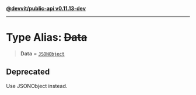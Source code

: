 [**@devvit/public-api v0.11.13-dev**](../README.md)

---

# Type Alias: ~~Data~~

> **Data** = [`JSONObject`](JSONObject.md)

## Deprecated

Use JSONObject instead.
